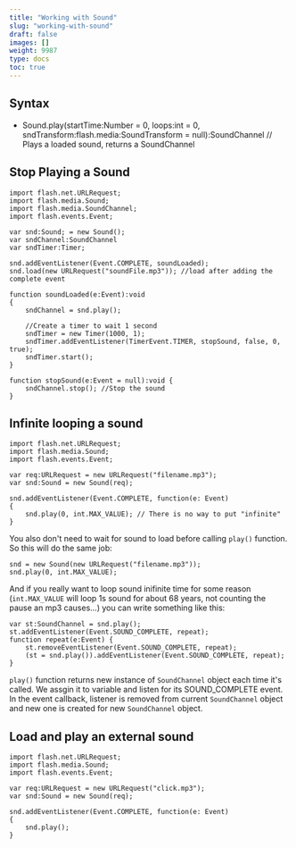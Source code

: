 ```yaml
---
title: "Working with Sound"
slug: "working-with-sound"
draft: false
images: []
weight: 9987
type: docs
toc: true
---
```


## Syntax
* Sound.play(startTime:Number = 0, loops:int = 0, sndTransform:flash.media:SoundTransform = null):SoundChannel // Plays a loaded sound, returns a SoundChannel

## Stop Playing a Sound
    import flash.net.URLRequest;
    import flash.media.Sound;
    import flash.media.SoundChannel;
    import flash.events.Event;

    var snd:Sound; = new Sound();
    var sndChannel:SoundChannel
    var sndTimer:Timer;

    snd.addEventListener(Event.COMPLETE, soundLoaded);
    snd.load(new URLRequest("soundFile.mp3")); //load after adding the complete event

    function soundLoaded(e:Event):void 
    {
        sndChannel = snd.play();

        //Create a timer to wait 1 second
        sndTimer = new Timer(1000, 1);
        sndTimer.addEventListener(TimerEvent.TIMER, stopSound, false, 0, true);
        sndTimer.start();
    }

    function stopSound(e:Event = null):void {
        sndChannel.stop(); //Stop the sound
    }


## Infinite looping a sound
    import flash.net.URLRequest;
    import flash.media.Sound;
    import flash.events.Event;

    var req:URLRequest = new URLRequest("filename.mp3"); 
    var snd:Sound = new Sound(req);

    snd.addEventListener(Event.COMPLETE, function(e: Event)
    {
        snd.play(0, int.MAX_VALUE); // There is no way to put "infinite"
    }


You also don't need to wait for sound to load before calling `play()` function.
So this will do the same job:

    snd = new Sound(new URLRequest("filename.mp3"));
    snd.play(0, int.MAX_VALUE);

And if you really want to loop sound inifinite time for some reason (`int.MAX_VALUE` will loop 1s sound for about 68 years, not counting the pause an mp3 causes...) you can write something like this:

    var st:SoundChannel = snd.play();
    st.addEventListener(Event.SOUND_COMPLETE, repeat);
    function repeat(e:Event) { 
        st.removeEventListener(Event.SOUND_COMPLETE, repeat);
        (st = snd.play()).addEventListener(Event.SOUND_COMPLETE, repeat);
    }

`play()` function returns new instance of `SoundChannel` object each time it's called. We assgin it to variable and listen for its SOUND_COMPLETE event. In the event callback, listener is removed from current `SoundChannel` object and new one is created for new `SoundChannel` object. 

## Load and play an external sound
    import flash.net.URLRequest;
    import flash.media.Sound;
    import flash.events.Event;

    var req:URLRequest = new URLRequest("click.mp3"); 
    var snd:Sound = new Sound(req);

    snd.addEventListener(Event.COMPLETE, function(e: Event)
    {
        snd.play();
    }

